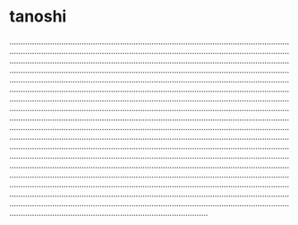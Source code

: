 # tanoshi

................................................................................................................................................................................................................................................................................................................................................................................................................................................................................................................................................................................................................................................................................................................................................................................................................................................................................................................................................................................................................................................................................................................................................................................................................................................................................................................................................................................................................................................................................................................................................................................................................................................................................................................................................................................................................................................................................................................................................................................................................................................................................................................................................................................................................................................................................................................................................................................................................